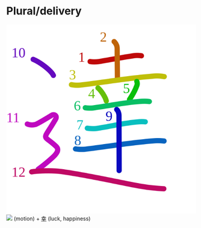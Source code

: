 # Plural/delivery
![9054](Kanji/kanji-colorize/9054.svg)
![](http://www.kanjidamage.com/assets/radsmall/moving-0e80c2bf34c8fb0abb4d80bddd87b84d2e0840852ee5f185818858a6f305b652.jpg) (motion) + [幸](Kanji/kanji-dict/幸.md) (luck, happiness)